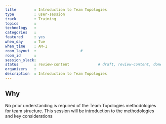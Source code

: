 ```yaml
---
title        : Introduction to Team Topologies
type         : user-session
track        : Training
topics       : 
technology   :
categories   :
featured     : yes
when_day     : Tue
when_time    : AM-1
room_layout  :                    #
room_id      :
session_slack:
status       : review-content             # draft, review-content, done
organizers   :
description  : Introduction to Team Topologies
---
```


## Why

No prior understanding is required of the Team Topologies methodologies for team structure. This session will be introduction to the methodologies and key considerations
